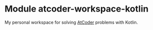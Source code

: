 # Module atcoder-workspace-kotlin

My personal workspace for solving [AtCoder] problems with Kotlin.

[AtCoder]: https://atcoder.jp
